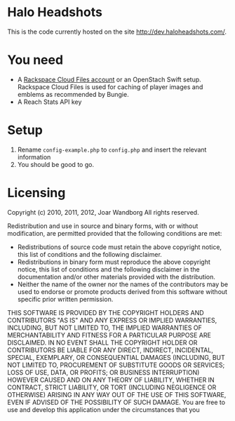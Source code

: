 # Halo Headshots

This is the code currently hosted on the site http://dev.haloheadshots.com/.

# You need

*	A [Rackspace Cloud Files account](https://signup.rackspacecloud.com/signup) or 
	an OpenStach Swift setup.  
	Rackspace Cloud Files is used for caching of player images and emblems as 
	recommended by Bungie.
*	A Reach Stats API key


# Setup

1.	Rename `config-example.php` to `config.php` and insert the relevant information
2.	You should be good to go.

# Licensing

Copyright (c) 2010, 2011, 2012, Joar Wandborg
All rights reserved.

Redistribution and use in source and binary forms, with or without modification, are permitted provided that the following conditions are met:

*    Redistributions of source code must retain the above copyright notice, this list of conditions and the following disclaimer.
*    Redistributions in binary form must reproduce the above copyright notice, this list of conditions and the following disclaimer in the documentation and/or other materials provided with the distribution.
*    Neither the name of the owner nor the names of the contributors may be used to endorse or promote products derived from this software without specific prior written permission.

THIS SOFTWARE IS PROVIDED BY THE COPYRIGHT HOLDERS AND CONTRIBUTORS "AS IS" AND ANY EXPRESS OR IMPLIED WARRANTIES, INCLUDING, BUT NOT LIMITED TO, THE IMPLIED WARRANTIES OF MERCHANTABILITY AND FITNESS FOR A PARTICULAR PURPOSE ARE DISCLAIMED. IN NO EVENT SHALL THE COPYRIGHT HOLDER OR CONTRIBUTORS BE LIABLE FOR ANY DIRECT, INDIRECT, INCIDENTAL, SPECIAL, EXEMPLARY, OR CONSEQUENTIAL DAMAGES (INCLUDING, BUT NOT LIMITED TO, PROCUREMENT OF SUBSTITUTE GOODS OR SERVICES; LOSS OF USE, DATA, OR PROFITS; OR BUSINESS INTERRUPTION) HOWEVER CAUSED AND ON ANY THEORY OF LIABILITY, WHETHER IN CONTRACT, STRICT LIABILITY, OR TORT (INCLUDING NEGLIGENCE OR OTHERWISE) ARISING IN ANY WAY OUT OF THE USE OF THIS SOFTWARE, EVEN IF ADVISED OF THE POSSIBILITY OF SUCH DAMAGE.
You are free to use and develop this application under the circumstances that you